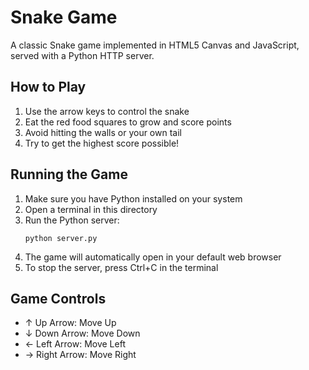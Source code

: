 # Snake Game

A classic Snake game implemented in HTML5 Canvas and JavaScript, served with a Python HTTP server.

## How to Play

1. Use the arrow keys to control the snake
2. Eat the red food squares to grow and score points
3. Avoid hitting the walls or your own tail
4. Try to get the highest score possible!

## Running the Game

1. Make sure you have Python installed on your system
2. Open a terminal in this directory
3. Run the Python server:
   ```
   python server.py
   ```
4. The game will automatically open in your default web browser
5. To stop the server, press Ctrl+C in the terminal

## Game Controls

- ↑ Up Arrow: Move Up
- ↓ Down Arrow: Move Down
- ← Left Arrow: Move Left
- → Right Arrow: Move Right
